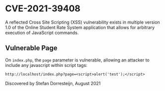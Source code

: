 # CVE-2021-39408
A reflected Cross Site Scripting (XSS) vulnerability exists in multiple version 1.0 of the Online Student Rate System application that allows for arbitrary execution of JavaScript commands.

## Vulnerable Page
On `index.php`, the `page` parameter is vulnerable, allowing an attacker to include any javascript within script tags:

```http://localhost/index.php?page=<script>alert('test');</script>```

Discovered by Stefan Dorresteijn, August 2021
